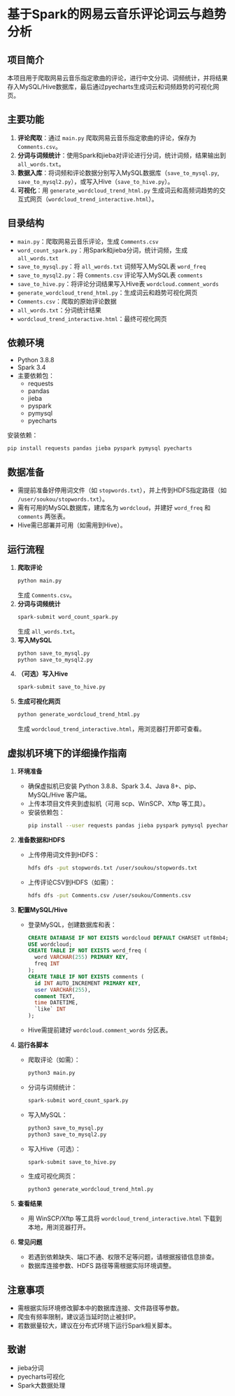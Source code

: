 # 基于Spark的网易云音乐评论词云与趋势分析

## 项目简介
本项目用于爬取网易云音乐指定歌曲的评论，进行中文分词、词频统计，并将结果存入MySQL/Hive数据库，最后通过pyecharts生成词云和词频趋势的可视化网页。

## 主要功能
1. **评论爬取**：通过 `main.py` 爬取网易云音乐指定歌曲的评论，保存为 `Comments.csv`。
2. **分词与词频统计**：使用Spark和jieba对评论进行分词，统计词频，结果输出到 `all_words.txt`。
3. **数据入库**：将词频和评论数据分别写入MySQL数据库（`save_to_mysql.py`, `save_to_mysql2.py`），或写入Hive（`save_to_hive.py`）。
4. **可视化**：用 `generate_wordcloud_trend_html.py` 生成词云和高频词趋势的交互式网页（`wordcloud_trend_interactive.html`）。

## 目录结构
- `main.py`：爬取网易云音乐评论，生成 `Comments.csv`
- `word_count_spark.py`：用Spark和jieba分词，统计词频，生成 `all_words.txt`
- `save_to_mysql.py`：将 `all_words.txt` 词频写入MySQL表 `word_freq`
- `save_to_mysql2.py`：将 `Comments.csv` 评论写入MySQL表 `comments`
- `save_to_hive.py`：将评论分词结果写入Hive表 `wordcloud.comment_words`
- `generate_wordcloud_trend_html.py`：生成词云和趋势可视化网页
- `Comments.csv`：爬取的原始评论数据
- `all_words.txt`：分词统计结果
- `wordcloud_trend_interactive.html`：最终可视化网页

## 依赖环境
- Python 3.8.8
- Spark 3.4
- 主要依赖包：
  - requests
  - pandas
  - jieba
  - pyspark
  - pymysql
  - pyecharts

安装依赖：
```bash
pip install requests pandas jieba pyspark pymysql pyecharts
```

## 数据准备
- 需提前准备好停用词文件（如 `stopwords.txt`），并上传到HDFS指定路径（如 `/user/soukou/stopwords.txt`）。
- 需有可用的MySQL数据库，建库名为 `wordcloud`，并建好 `word_freq` 和 `comments` 两张表。
- Hive需已部署并可用（如需用到Hive）。

## 运行流程
1. **爬取评论**
   ```bash
   python main.py
   ```
   生成 `Comments.csv`。
2. **分词与词频统计**
   ```bash
   spark-submit word_count_spark.py
   ```
   生成 `all_words.txt`。
3. **写入MySQL**
   ```bash
   python save_to_mysql.py
   python save_to_mysql2.py
   ```
4. **（可选）写入Hive**
   ```bash
   spark-submit save_to_hive.py
   ```
5. **生成可视化网页**
   ```bash
   python generate_wordcloud_trend_html.py
   ```
   生成 `wordcloud_trend_interactive.html`，用浏览器打开即可查看。

## 虚拟机环境下的详细操作指南

1. **环境准备**
   - 确保虚拟机已安装 Python 3.8.8、Spark 3.4、Java 8+、pip、MySQL/Hive 客户端。
   - 上传本项目文件夹到虚拟机（可用 scp、WinSCP、Xftp 等工具）。
   - 安装依赖包：
     ```bash
     pip install --user requests pandas jieba pyspark pymysql pyecharts
     ```
2. **准备数据和HDFS**
   - 上传停用词文件到HDFS：
     ```bash
     hdfs dfs -put stopwords.txt /user/soukou/stopwords.txt
     ```
   - 上传评论CSV到HDFS（如需）：
     ```bash
     hdfs dfs -put Comments.csv /user/soukou/Comments.csv
     ```
3. **配置MySQL/Hive**
   - 登录MySQL，创建数据库和表：
     ```sql
     CREATE DATABASE IF NOT EXISTS wordcloud DEFAULT CHARSET utf8mb4;
     USE wordcloud;
     CREATE TABLE IF NOT EXISTS word_freq (
       word VARCHAR(255) PRIMARY KEY,
       freq INT
     );
     CREATE TABLE IF NOT EXISTS comments (
       id INT AUTO_INCREMENT PRIMARY KEY,
       user VARCHAR(255),
       comment TEXT,
       time DATETIME,
       `like` INT
     );
     ```
   - Hive需提前建好 `wordcloud.comment_words` 分区表。
4. **运行各脚本**
   - 爬取评论（如需）：
     ```bash
     python3 main.py
     ```
   - 分词与词频统计：
     ```bash
     spark-submit word_count_spark.py
     ```
   - 写入MySQL：
     ```bash
     python3 save_to_mysql.py
     python3 save_to_mysql2.py
     ```
   - 写入Hive（可选）：
     ```bash
     spark-submit save_to_hive.py
     ```
   - 生成可视化网页：
     ```bash
     python3 generate_wordcloud_trend_html.py
     ```
5. **查看结果**
   - 用 WinSCP/Xftp 等工具将 `wordcloud_trend_interactive.html` 下载到本地，用浏览器打开。

6. **常见问题**
   - 若遇到依赖缺失、端口不通、权限不足等问题，请根据报错信息排查。
   - 数据库连接参数、HDFS 路径等需根据实际环境调整。

## 注意事项
- 需根据实际环境修改脚本中的数据库连接、文件路径等参数。
- 爬虫有频率限制，建议适当延时防止被封IP。
- 若数据量较大，建议在分布式环境下运行Spark相关脚本。

## 致谢
- jieba分词
- pyecharts可视化
- Spark大数据处理 